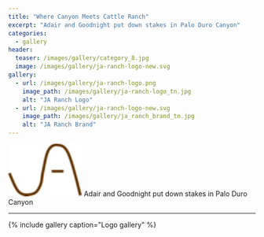 ```yaml
---
title: "Where Canyon Meets Cattle Ranch"
excerpt: "Adair and Goodnight put down stakes in Palo Duro Canyon"
categories:
  - gallery
header:
  teaser: /images/gallery/category_8.jpg
  image: /images/gallery/ja-ranch-logo-new.svg
gallery:
  - url: /images/gallery/ja-ranch-logo.png
    image_path: /images/gallery/ja-ranch-logo_tn.jpg
    alt: "JA Ranch Logo"  
  - url: /images/gallery/ja-ranch-logo-new.svg
    image_path: /images/gallery/ja_ranch_brand_tn.jpg
    alt: "JA Ranch Brand"  
---
```

![decorative image](/images/gallery/category_8.jpg)
Adair and Goodnight put down stakes in Palo Duro Canyon
***

{% include gallery caption="Logo gallery" %}
